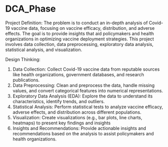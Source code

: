 # DCA_Phase
Project Definition: 
               The problem is to conduct an in-depth analysis of Covid-19 vaccine data, focusing on vaccine efficacy, distribution, and adverse effects. The goal is to provide insights that aid policymakers and health organizations in optimizing vaccine deployment strategies. This project involves data collection, data preprocessing, exploratory data analysis, statistical analysis, and visualization.
               
Design Thinking:
1.	Data Collection: Collect Covid-19 vaccine data from reputable sources like health organizations, government databases, and research publications.
2.	Data Preprocessing: Clean and preprocess the data, handle missing values, and convert categorical features into numerical representations.
3.	Exploratory Data Analysis (EDA): Explore the data to understand its characteristics, identify trends, and outliers.
4.	Statistical Analysis: Perform statistical tests to analyze vaccine efficacy, adverse effects, and distribution across different populations.
5.	Visualization: Create visualizations (e.g., bar plots, line charts, heatmaps) to present key findings and insights
6.	Insights and Recommendations: Provide actionable insights and recommendations based on the analysis to assist policymakers and health organizations.
